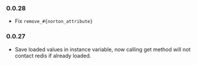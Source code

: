 ### 0.0.28

- Fix `remove_#{norton_attribute}`

### 0.0.27

- Save loaded values in instance variable, now calling get method will not contact redis if already loaded.

